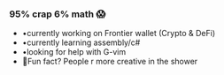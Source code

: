 ### 95% crap 6% math 😱

- •currently working on Frontier wallet 
              (Crypto & DeFi)
- •currently learning assembly/c#
- •looking for help with G-vim
- 💬Fun fact? People r more creative in the shower 
